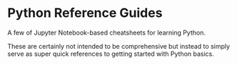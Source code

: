 # Python Reference Guides

A few of Jupyter Notebook-based cheatsheets for learning Python.

These are certainly not intended to be comprehensive but instead to simply serve as super quick references to getting started with Python basics.
